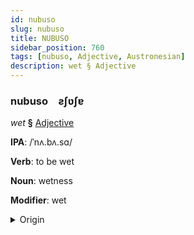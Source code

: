 ```yaml
---
id: nubuso
slug: nubuso
title: NUBUSO
sidebar_position: 760
tags: [nubuso, Adjective, Austronesian]
description: wet § Adjective
---
```


### nubuso&emsp;<span kind="abugida">ƨʃʋʃɐ</span>

*wet* **§** [Adjective](../../tags/Adjective)

**IPA**: /ˈnʌ.bʌ.sɑ/

**Verb**: to be wet

**Noun**: wetness

**Modifier**: wet

<details>
    <summary>Origin</summary>
    Ilocano nabasa [nɐbɐˈsa]<br/>
    <em>Austronesian Language Family</em>
</details>